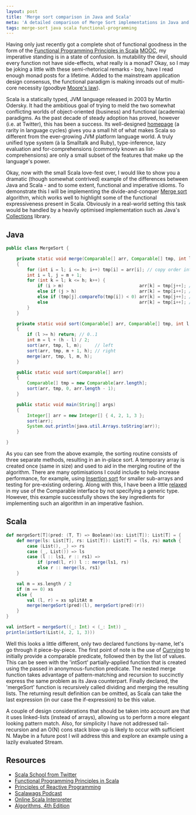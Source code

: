 ```yaml
---
layout: post
title: 'Merge sort comparison in Java and Scala'
meta: 'A detailed comparison of Merge Sort implementations in Java and Scala, highlighting the differences between imperative and functional programming paradigms.'
tags: merge-sort java scala functional-programming
---
```


Having only just recently got a complete shot of functional goodness in the form of the [Functional Programming Principles in Scala](http://www.coursera.org/course/progfun) [MOOC](http://en.wikipedia.org/wiki/Massive_open_online_course), my imperative standing is in a state of confusion.
Is mutability the devil, should every function not have side-effects, what really is a monad?
Okay, so I may be joking a little with these semi-rhetorical remarks - boy, have I read enough monad posts for a lifetime.
Added to the mainstream application design consensus, the functional paradigm is making inroads out of multi-core necessity (goodbye [Moore's law](http://en.wikipedia.org/wiki/Moore's_law)).

<!--more-->

Scala is a statically typed, JVM language released in 2003 by Martin Odersky.
It had the ambitious goal of trying to meld the two somewhat conflicting worlds of object-oriented (business) and functional (academia) paradigms.
As the past decade of steady adoption has proved, however (i.e. at Twitter), this has been a success.
Its well-designed [homepage](http://www.scala-lang.org/) (a rarity in language cycles) gives you a small hit of what makes Scala so different from the ever-growing JVM platform language world.
A truly unified type system (à la Smalltalk and Ruby), type-inference, lazy evaluation and for-comprehensions (commonly known as list-comprehensions) are only a small subset of the features that make up the language's power.

Okay, now with the small Scala love-fest over, I would like to show you a dramatic (though somewhat contrived) example of the differences between Java and Scala - and to some extent, functional and imperative idioms.
To demonstrate this I will be implementing the divide-and-conquer [Merge sort](http://en.wikipedia.org/wiki/Merge_sort) algorithm, which works well to highlight some of the functional expressiveness present in Scala.
Obviously in a real-world setting this task would be handled by a heavily optimised implementation such as Java's [Collections](http://docs.oracle.com/javase/7/docs/api/java/util/Collections.html) library.

## Java

```java
public class MergeSort {

    private static void merge(Comparable[] arr, Comparable[] tmp, int l, int m, int h)
    {
        for (int i = l; i <= h; i++) tmp[i] = arr[i]; // copy order into temp array
        int i = l, j = m + 1;
        for (int k = l; k <= h; k++) {
            if (i > m)                             arr[k] = tmp[j++]; // left complete
            else if (j > h)                        arr[k] = tmp[i++]; // right complete
            else if (tmp[j].compareTo(tmp[i]) < 0) arr[k] = tmp[j++]; // right < left
            else                                   arr[k] = tmp[i++]; // left < right
        }
    }

    private static void sort(Comparable[] arr, Comparable[] tmp, int l, int h)
    {
        if (l >= h) return; // 0..1
        int m = l + (h - l) / 2;
        sort(arr, tmp, l, m);     // left
        sort(arr, tmp, m + 1, h); // right
        merge(arr, tmp, l, m, h);
    }

    public static void sort(Comparable[] arr)
    {
        Comparable[] tmp = new Comparable[arr.length];
        sort(arr, tmp, 0, arr.length - 1);
    }

    public static void main(String[] args)
    {
        Integer[] arr = new Integer[] { 4, 2, 1, 3 };
        sort(arr);
        System.out.println(java.util.Arrays.toString(arr));
    }

}
```

As you can see from the above example, the sorting routine consists of three separate methods, resulting in an in-place sort.
A temporary array is created once (same in size) and used to aid in the merging routine of the algorithm.
There are many optimisations I could include to help increase performance, for example, using [Insertion sort](http://en.wikipedia.org/wiki/Insertion_sort) for smaller sub-arrays and testing for pre-existing ordering.
Along with this, I have been a little [relaxed](http://stackoverflow.com/questions/4830400/java-unchecked-call-to-comparetot-as-a-member-of-the-raw-type-java-lang-compa) in my use of the Comparable interface by not specifying a generic type.
However, this example successfully shows the key ingredients for implementing such an algorithm in an imperative fashion.

## Scala

```scala
def mergeSort[T](pred: (T, T) => Boolean)(xs: List[T]): List[T] = {
    def merge(ls: List[T], rs: List[T]): List[T] = (ls, rs) match {
        case (List(), _) => rs
        case (_, List()) => ls
        case (l :: ls1, r :: rs1) =>
            if (pred(l, r)) l :: merge(ls1, rs)
            else r :: merge(ls, rs1)
    }

    val m = xs.length / 2
    if (m == 0) xs
    else {
        val (l, r) = xs splitAt m
        merge(mergeSort(pred)(l), mergeSort(pred)(r))
    }
}

val intSort = mergeSort((_: Int) < (_: Int)) _
println(intSort(List(4, 2, 1, 3)))
```

Well this looks a little different, only two declared functions by-name, let's go through it piece-by-piece.
The first point of note is the use of [Currying](http://en.wikipedia.org/wiki/Currying) to initially provide a comparable predicate, followed then by the list of values.
This can be seen with the 'intSort' partially-applied function that is created using the passed in anonymous-function predicate.
The nested merge function takes advantage of pattern-matching and recursion to succinctly express the same problem as its Java counterpart.
Finally declared, the 'mergeSort' function is recursively called dividing and merging the resulting lists.
The returning result definition can be omitted, as Scala can take the last expression (in our case the if-expression) to be this value.

A couple of design considerations that should be taken into account are that it uses linked-lists (instead of arrays), allowing us to perform a more elegant looking pattern match.
Also, for simplicity I have not addressed tail-recursion and an O(N) cons stack blow-up is likely to occur with sufficient N.
Maybe in a future post I will address this and explore an example using a lazily evaluated Stream.

## Resources

- [Scala School from Twitter](http://twitter.github.io/scala_school/)
- [Functional Programming Principles in Scala](http://www.coursera.org/course/progfun)
- [Principles of Reactive Programming](http://www.coursera.org/course/reactive)
- [Scalawags Podcast](http://www.scalawags.tv/)
- [Online Scala Interpreter](http://www.simplyscala.com/)
- [Algorithms, 4th Edition](http://algs4.cs.princeton.edu/home/)
